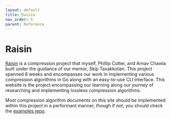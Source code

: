 ```yaml
---
layout: default
title: Raisin
nav_order: 5
parent: Reference
---
```


# Raisin

[Raisin](https://github.com/go-compression/raisin) is a compression project that myself, Phillip Cutter, and Arnav Chawla built under the guidance of our mentor, Skip Tavakkolian. This project spanned 6 weeks and encompasses our work in implementing various compression algorithms in Go along with an easy-to-use CLI interface. This website is the project encompassing our learning along our journey of researching and implementing lossless compression algorithms.

Most compression algorithm documents on this site should be implemented within this project in a performant manner, though if not, you should check the [examples repo](https://github.com/go-compression/examples).
